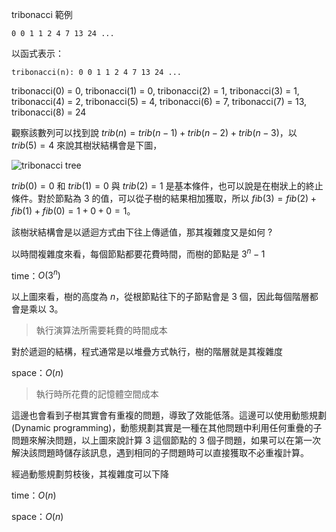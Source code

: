 tribonacci 範例

```
0 0 1 1 2 4 7 13 24 ...
```

以函式表示：

```
tribonacci(n): 0 0 1 1 2 4 7 13 24 ...
```

tribonacci(0) = 0,
tribonacci(1) = 0,
tribonacci(2) = 1,
tribonacci(3) = 1,
tribonacci(4) = 2,
tribonacci(5) = 4,
tribonacci(6) = 7,
tribonacci(7) = 13,
tribonacci(8) = 24

觀察該數列可以找到說 $trib(n) = trib(n - 1) + trib(n - 2) + trib(n - 3)$，以 $trib(5) = 4$ 來說其樹狀結構會是下圖，

![tribonacci tree](images/tribonacci-tree.png.png)

$trib(0) = 0$ 和 $trib(1) = 0$ 與 $trib(2) = 1$ 是基本條件，也可以說是在樹狀上的終止條件。對於節點為 3 的值，可以從子樹的結果相加獲取，所以 $fib(3) = fib(2) + fib(1) + fib(0) = 1 + 0 + 0 = 1$。

該樹狀結構會是以遞迴方式由下往上傳遞值，那其複雜度又是如何 ?

以時間複雜度來看，每個節點都要花費時間，而樹的節點是 $3^n-1$

time：$O(3^n)$

以上圖來看，樹的高度為 $n$，從根節點往下的子節點會是 3 個，因此每個階層都會是乘以 3。

>執行演算法所需要耗費的時間成本

對於遞迴的結構，程式通常是以堆疊方式執行，樹的階層就是其複雜度

space：$O(n)$

>執行時所花費的記憶體空間成本


這邊也會看到子樹其實會有重複的問題，導致了效能低落。這邊可以使用動態規劃(Dynamic programming)，動態規劃其實是一種在其他問題中利用任何重疊的子問題來解決問題，以上圖來說計算 3 這個節點的 3 個子問題，如果可以在第一次解決該問題時儲存該訊息，遇到相同的子問題時可以直接獲取不必重複計算。

經過動態規劃剪枝後，其複雜度可以下降

time：$O(n)$

space：$O(n)$
